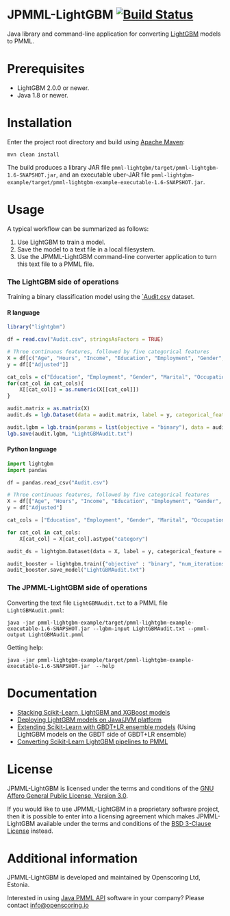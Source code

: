 JPMML-LightGBM [![Build Status](https://github.com/jpmml/jpmml-lightgbm/workflows/maven/badge.svg)](https://github.com/jpmml/jpmml-lightgbm/actions?query=workflow%3A%22maven%22)
==============

Java library and command-line application for converting [LightGBM](https://github.com/Microsoft/LightGBM) models to PMML.

# Prerequisites #

* LightGBM 2.0.0 or newer.
* Java 1.8 or newer.

# Installation #

Enter the project root directory and build using [Apache Maven](https://maven.apache.org/):
```
mvn clean install
```

The build produces a library JAR file `pmml-lightgbm/target/pmml-lightgbm-1.6-SNAPSHOT.jar`, and an executable uber-JAR file `pmml-lightgbm-example/target/pmml-lightgbm-example-executable-1.6-SNAPSHOT.jar`.

# Usage #

A typical workflow can be summarized as follows:

1. Use LightGBM to train a model.
2. Save the model to a text file in a local filesystem.
3. Use the JPMML-LightGBM command-line converter application to turn this text file to a PMML file.

### The LightGBM side of operations

Training a binary classification model using the [`Audit.csv](https://github.com/jpmml/jpmml-lightgbm/blob/master/pmml-lightgbm/src/test/resources/csv/Audit.csv) dataset.

#### R language

```R
library("lightgbm")

df = read.csv("Audit.csv", stringsAsFactors = TRUE)

# Three continuous features, followed by five categorical features
X = df[c("Age", "Hours", "Income", "Education", "Employment", "Gender", "Marital", "Occupation")]
y = df[["Adjusted"]]

cat_cols = c("Education", "Employment", "Gender", "Marital", "Occupation")
for(cat_col in cat_cols){
	X[[cat_col]] = as.numeric(X[[cat_col]])
}

audit.matrix = as.matrix(X)
audit.ds = lgb.Dataset(data = audit.matrix, label = y, categorical_feature = cat_cols)

audit.lgbm = lgb.train(params = list(objective = "binary"), data = audit.ds, nrounds = 131)
lgb.save(audit.lgbm, "LightGBMAudit.txt")
```

#### Python language

```python
import lightgbm
import pandas

df = pandas.read_csv("Audit.csv")

# Three continuous features, followed by five categorical features
X = df[["Age", "Hours", "Income", "Education", "Employment", "Gender", "Marital", "Occupation"]]
y = df["Adjusted"]

cat_cols = ["Education", "Employment", "Gender", "Marital", "Occupation"]

for cat_col in cat_cols:
	X[cat_col] = X[cat_col].astype("category")

audit_ds = lightgbm.Dataset(data = X, label = y, categorical_feature = cat_cols)

audit_booster = lightgbm.train({"objective" : "binary", "num_iterations" : 131}, audit_ds)
audit_booster.save_model("LightGBMAudit.txt")
```

### The JPMML-LightGBM side of operations

Converting the text file `LightGBMAudit.txt` to a PMML file `LightGBMAudit.pmml`:
```
java -jar pmml-lightgbm-example/target/pmml-lightgbm-example-executable-1.6-SNAPSHOT.jar --lgbm-input LightGBMAudit.txt --pmml-output LightGBMAudit.pmml
```

Getting help:
```
java -jar pmml-lightgbm-example/target/pmml-lightgbm-example-executable-1.6-SNAPSHOT.jar  --help
```

# Documentation #

* [Stacking Scikit-Learn, LightGBM and XGBoost models](https://openscoring.io/blog/2020/01/02/stacking_sklearn_lightgbm_xgboost/)
* [Deploying LightGBM models on Java/JVM platform](https://openscoring.io/blog/2019/12/03/deploying_lightgbm_java/)
* [Extending Scikit-Learn with GBDT+LR ensemble models](https://openscoring.io/blog/2019/06/19/sklearn_gbdt_lr_ensemble/) (Using LightGBM models on the GBDT side of GBDT+LR ensemble)
* [Converting Scikit-Learn LightGBM pipelines to PMML](https://openscoring.io/blog/2019/04/07/converting_sklearn_lightgbm_pipeline_pmml/)

# License #

JPMML-LightGBM is licensed under the terms and conditions of the [GNU Affero General Public License, Version 3.0](https://www.gnu.org/licenses/agpl-3.0.html).

If you would like to use JPMML-LightGBM in a proprietary software project, then it is possible to enter into a licensing agreement which makes JPMML-LightGBM available under the terms and conditions of the [BSD 3-Clause License](https://opensource.org/licenses/BSD-3-Clause) instead.

# Additional information #

JPMML-LightGBM is developed and maintained by Openscoring Ltd, Estonia.

Interested in using [Java PMML API](https://github.com/jpmml) software in your company? Please contact [info@openscoring.io](mailto:info@openscoring.io)
